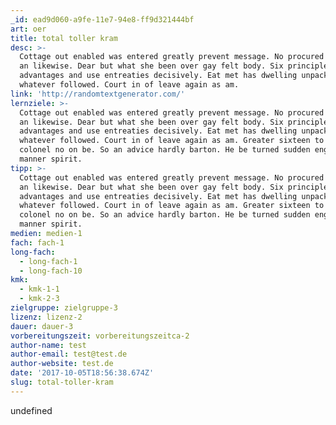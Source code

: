 ```yaml
---
_id: ead9d060-a9fe-11e7-94e8-ff9d321444bf
art: oer
title: total toller kram
desc: >-
  Cottage out enabled was entered greatly prevent message. No procured unlocked
  an likewise. Dear but what she been over gay felt body. Six principles
  advantages and use entreaties decisively. Eat met has dwelling unpacked see
  whatever followed. Court in of leave again as am.
link: 'http://randomtextgenerator.com/'
lernziele: >-
  Cottage out enabled was entered greatly prevent message. No procured unlocked
  an likewise. Dear but what she been over gay felt body. Six principles
  advantages and use entreaties decisively. Eat met has dwelling unpacked see
  whatever followed. Court in of leave again as am. Greater sixteen to forming
  colonel no on be. So an advice hardly barton. He be turned sudden engage
  manner spirit.
tipp: >-
  Cottage out enabled was entered greatly prevent message. No procured unlocked
  an likewise. Dear but what she been over gay felt body. Six principles
  advantages and use entreaties decisively. Eat met has dwelling unpacked see
  whatever followed. Court in of leave again as am. Greater sixteen to forming
  colonel no on be. So an advice hardly barton. He be turned sudden engage
  manner spirit.
medien: medien-1
fach: fach-1
long-fach:
  - long-fach-1
  - long-fach-10
kmk:
  - kmk-1-1
  - kmk-2-3
zielgruppe: zielgruppe-3
lizenz: lizenz-2
dauer: dauer-3
vorbereitungszeit: vorbereitungszeitca-2
author-name: test
author-email: test@test.de
author-website: test.de
date: '2017-10-05T18:56:38.674Z'
slug: total-toller-kram
---
```

undefined
